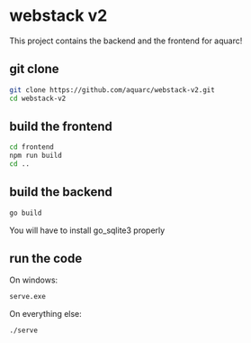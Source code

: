 # webstack v2

This project contains the backend and the frontend for aquarc!

## git clone

```bash
git clone https://github.com/aquarc/webstack-v2.git
cd webstack-v2
```

## build the frontend

```bash
cd frontend
npm run build
cd ..
```

## build the backend

```bash
go build
```

You will have to install go_sqlite3 properly

## run the code

On windows:

```bash
serve.exe
```

On everything else:

```bash
./serve
```
